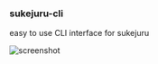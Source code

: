 ### sukejuru-cli
easy to use CLI interface for sukejuru

![screenshot](https://i.imgur.com/LimUZqO.png)
